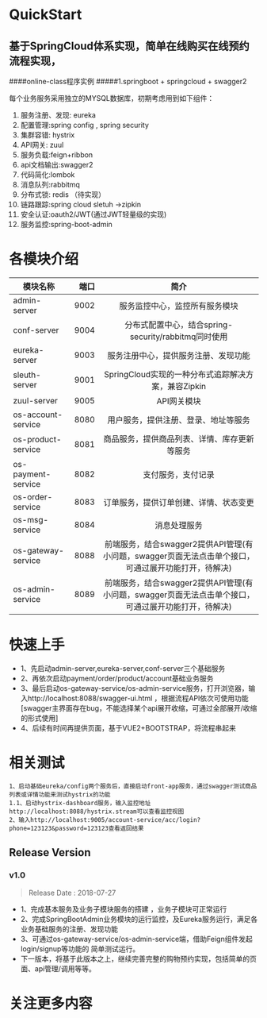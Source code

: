 # QuickStart
## 基于SpringCloud体系实现，简单在线购买在线预约流程实现，
####online-class程序实例
#####1.springboot + springcloud + swagger2

每个业务服务采用独立的MYSQL数据库，初期考虑用到如下组件：
1. 服务注册、发现: eureka
2. 配置管理:spring config , spring security
3. 集群容错: hystrix
4. API网关: zuul
5. 服务负载:feign+ribbon
6. api文档输出:swagger2
7. 代码简化:lombok
8. 消息队列:rabbitmq
9. 分布式锁: redis （待实现）
10. 链路跟踪:spring cloud sletuh ->zipkin
11. 安全认证:oauth2/JWT(通过JWT轻量级的实现)
12. 服务监控:spring-boot-admin


# 各模块介绍

| 模块名称        | 端口   |  简介  |
| --------   | -----:  | :----:  |
| admin-server      | 9002   |   服务监控中心，监控所有服务模块    |
| conf-server        |   9004   |   分布式配置中心，结合spring-security/rabbitmq同时使用   |
| eureka-server        |    9003    |  服务注册中心，提供服务注册、发现功能  |
| sleuth-server        |    9001    |  SpringCloud实现的一种分布式追踪解决方案，兼容Zipkin  |
| zuul-server        |    9005    |  API网关模块  |
| os-account-service        |    8080    |  用户服务，提供注册、登录、地址等服务  |
| os-product-service       |    8081    |  商品服务，提供商品列表、详情、库存更新等服务  |
| os-payment-service    |    8082    |  支付服务，支付记录  |
| os-order-service        |    8083    |  订单服务，提供订单创建、详情、状态变更  |
| os-msg-service        |    8084    |  消息处理服务  |
| os-gateway-service        |    8088    |  前端服务，结合swagger2提供API管理(有小问题，swagger页面无法点击单个接口，可通过展开功能打开，待解决)  |
| os-admin-service        |    8089    |  前端服务，结合swagger2提供API管理(有小问题，swagger页面无法点击单个接口，可通过展开功能打开，待解决)  |


# 快速上手
- 1、先启动admin-server,eureka-server,conf-server三个基础服务
- 2、再依次启动payment/order/product/account基础业务服务
- 3、最后启动os-gateway-service/os-admin-service服务，打开浏览器，输入http://localhost:8088/swagger-ui.html ，根据流程API依次可使用功能[swagger主界面存在bug，不能选择某个api展开收缩，可通过全部展开/收缩的形式使用]
- 4、后续有时间再提供页面，基于VUE2+BOOTSTRAP，将流程串起来

# 相关测试
	1、启动基础eureka/config两个服务后，直接启动front-app服务，通过swagger测试商品列表或详情功能来测试hystrix的功能
	1.1、启动hystrix-dashboard服务，输入监控地址http://localhost:8088/hystrix.stream可以查看监控视图
	2、输入http://localhost:9005/account-service/acc/login?phone=123123&password=123123查看返回结果

## Release Version
### v1.0

> Release Date : 2018-07-27
- 1、完成基本服务及业务子模块服务的搭建 ，业务子模块可正常运行
- 2、完成SpringBootAdmin业务模块的运行监控，及Eureka服务运行，满足各业务基础服务的注册、发现功能
- 3、可通过os-gateway-service/os-admin-service端，借助Feign组件发起login/signup等功能的 简单测试运行。
- 下一版本，将基于此版本之上，继续完善完整的购物预约实现，包括简单的页面、api管理/调用等等。


# 关注更多内容

